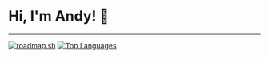 # Hi, I'm Andy! 👋

--- 

[![roadmap.sh](https://api.roadmap.sh/v1-badge/wide/6454e6e805999de060bae692?variant=dark&roadmaps=devops%2Ccomputer-science)](https://roadmap.sh) [![Top Languages](https://github-readme-stats.vercel.app/api/top-langs/?username=andybzn&layout=compact&theme=dark&hide_title=true&hide_border=true&langs_count=10)](https://github.com/anuraghazra/github-readme-stats) 
